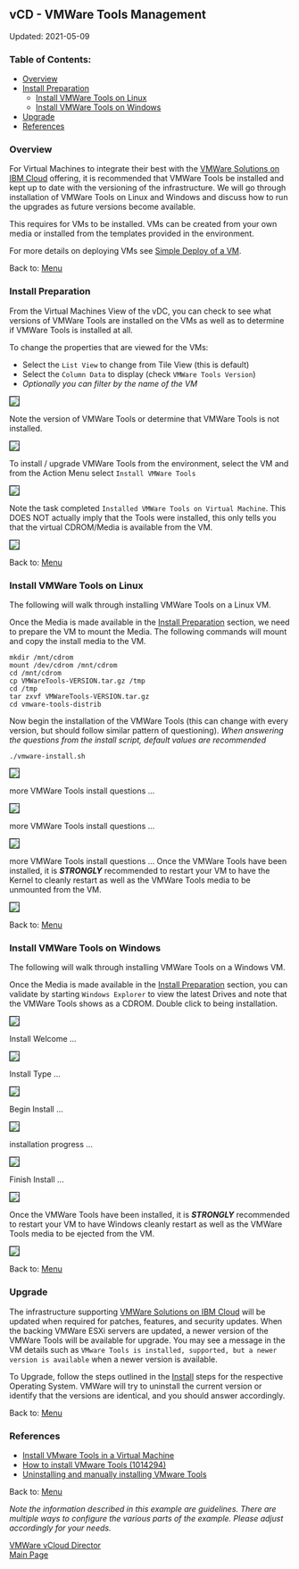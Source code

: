 ## vCD - VMWare Tools Management

Updated: 2021-05-09

### <a name="toc"></a>Table of Contents:
  - [Overview](#overview)
  - [Install Preparation](#install)
    - [Install VMWare Tools on Linux](#linux)
    - [Install VMWare Tools on Windows](#windows)
  - [Upgrade](#upgrade)
  - [References](#references)

###  <a name="overview"></a>Overview

For Virtual Machines to integrate their best with the [VMWare Solutions on IBM Cloud](https://cloud.ibm.com/infrastructure/vmware-solutions/console) offering, it is recommended that VMWare Tools be installed and kept up to date with the versioning of the infrastructure.  We will go through installation of VMWare Tools on Linux and Windows and discuss how to run the upgrades as future versions become available.

This requires for VMs to be installed.  VMs can be created from your own media or installed from the templates provided in the environment.  

For more details on deploying VMs see [Simple Deploy of a VM](https://mlwiles.github.io/vmwaresolutions/vcd/vm101/).

Back to: [Menu](#toc)

###  <a name="install"></a>Install Preparation

From the Virtual Machines View of the vDC, you can check to see what versions of VMWare Tools are installed on the VMs as well as to determine if VMWare Tools is installed at all.  

To change the properties that are viewed for the VMs:
- Select the `List View` to change from Tile View (this is default)
- Select the `Column Data` to display (check `VMWare Tools Version`)
- _Optionally you can filter by the name of the VM_

<img src="images/0-properties.png" style="border: 1px solid black">

Note the version of VMWare Tools or determine that VMWare Tools is not installed.

<img src="images/1-not-installed.png" style="border: 1px solid black">

To install / upgrade VMWare Tools from the environment, select the VM and from the Action Menu select `Install VMWare Tools`

<img src="images/2-mount-cd.png" style="border: 1px solid black">

Note the task completed `Installed VMWare Tools on Virtual Machine`.  This DOES NOT actually imply that the Tools were installed, this only tells you that the virtual CDROM/Media is available from the VM.

<img src="images/3-mounted-cd.png" style="border: 1px solid black">

Back to: [Menu](#toc)

###  <a name="linux"></a>Install VMWare Tools on Linux

The following will walk through installing VMWare Tools on a Linux VM.

Once the Media is made available in the [Install Preparation](#install) section, we need to prepare the VM to mount the Media.  The following commands will mount and copy the install media to the VM.

```
mkdir /mnt/cdrom
mount /dev/cdrom /mnt/cdrom
cd /mnt/cdrom
cp VMWareTools-VERSION.tar.gz /tmp
cd /tmp
tar zxvf VMWareTools-VERSION.tar.gz
cd vmware-tools-distrib
```

Now begin the installation of the VMWare Tools (this can change with every version, but should follow similar pattern of questioning).  _When answering the questions from the install script, default values are recommended_

```
./vmware-install.sh
```
<img src="images/4-linux.png" style="border: 1px solid black">

more VMWare Tools install questions ... 

<img src="images/5-linux.png" style="border: 1px solid black">

more VMWare Tools install questions ... 

<img src="images/6-linux.png" style="border: 1px solid black">

more VMWare Tools install questions ... Once the VMWare Tools have been installed, it is _**STRONGLY**_ recommended to restart your VM to have the Kernel to cleanly restart as well as the VMWare Tools media to be unmounted from the VM.

<img src="images/7-linux.png" style="border: 1px solid black">

Back to: [Menu](#toc)

###  <a name="windows"></a>Install VMWare Tools on Windows

The following will walk through installing VMWare Tools on a Windows VM.

Once the Media is made available in the [Install Preparation](#install) section, you can validate by starting `Windows Explorer` to view the latest Drives and note that the VMWare Tools shows as a CDROM.  Double click to being installation.

<img src="images/8-windows.png" style="border: 1px solid black">

Install Welcome ... 

<img src="images/9-windows.png" style="border: 1px solid black">

Install Type ... 

<img src="images/10-windows.png" style="border: 1px solid black">

Begin Install ... 

<img src="images/11-windows.png" style="border: 1px solid black">

installation progress ... 

<img src="images/12-windows.png" style="border: 1px solid black">

Finish Install ... 

<img src="images/13-windows.png" style="border: 1px solid black">

Once the VMWare Tools have been installed, it is _**STRONGLY**_ recommended to restart your VM to have Windows cleanly restart as well as the VMWare Tools media to be ejected from the VM.

<img src="images/14-windows.png" style="border: 1px solid black">

Back to: [Menu](#toc)

###  <a name="upgrade"></a>Upgrade

The infrastructure supporting [VMWare Solutions on IBM Cloud](https://cloud.ibm.com/infrastructure/vmware-solutions/console) will be updated when required for patches, features, and security updates.  When the backing VMWare ESXi servers are updated, a newer version of the VMWare Tools will be available for upgrade.  You may see a message in the VM details such as `VMware Tools is installed, supported, but a newer version is available` when a newer version is available.

To Upgrade, follow the steps outlined in the [Install](#install) steps for the respective Operating System.  VMWare will try to uninstall the current version or identify that the versions are identical, and you should answer accordingly.

Back to: [Menu](#toc)

###  <a name="references"></a>References

- [Install VMware Tools in a Virtual Machine](https://docs.vmware.com/en/VMware-Cloud-Director/10.2/VMware-Cloud-Director-Tenant-Portal-Guide/GUID-2D21BDFA-FADB-445A-8CB5-3628255773AC.html)
- [How to install VMware Tools (1014294)](https://kb.vmware.com/s/article/1014294)
- [Uninstalling and manually installing VMware Tools](https://kb.vmware.com/s/article/1014522)

Back to: [Menu](#toc)

_Note the information described in this example are guidelines.  There are multiple ways to configure the various parts of the example.  Please adjust accordingly for your needs._

[VMWare vCloud Director](https://mlwiles.github.io/vmwaresolutions/vcd/)<br/>
[Main Page](https://mlwiles.github.io/vmwaresolutions)
